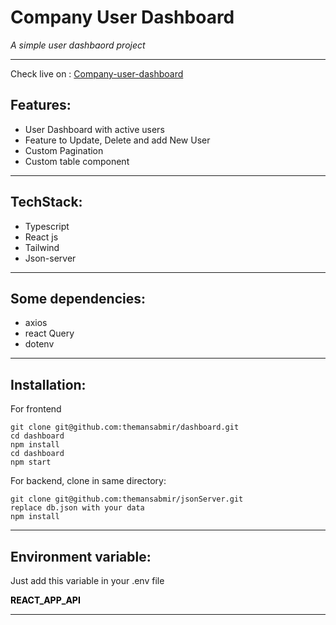 # Company User Dashboard
*A simple user dashbaord project*
___

Check live on : [Company-user-dashboard](https://company-user-dashboard.netlify.app/)

## Features:
* User Dashboard with active users
* Feature to Update, Delete and add New User
* Custom Pagination
* Custom table component
___

##  TechStack:
* Typescript
* React js
* Tailwind
* Json-server
___

## Some dependencies:
* axios
* react Query
* dotenv
___


## Installation:
For frontend
```
git clone git@github.com:themansabmir/dashboard.git
cd dashboard
npm install
cd dashboard
npm start
```
For backend, clone in same directory:
```
git clone git@github.com:themansabmir/jsonServer.git
replace db.json with your data
npm install
```
___


## Environment variable:
Just add this variable in your .env file

<span style="color:black; background-color:white">**REACT_APP_API** </span>

___

